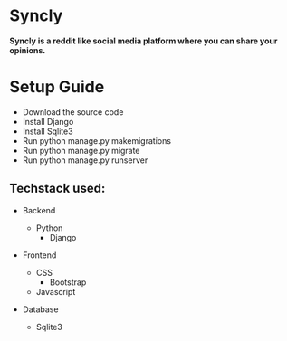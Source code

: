 # Syncly

**Syncly is a reddit like social media platform where you can share your opinions.**

 # Setup Guide
- Download the source code
- Install Django
- Install Sqlite3
- Run python manage.py makemigrations
- Run python manage.py migrate
- Run python manage.py runserver

## Techstack used:
- Backend
  - Python
    - Django

- Frontend
  - CSS
    - Bootstrap
  - Javascript

- Database
   - Sqlite3


  
